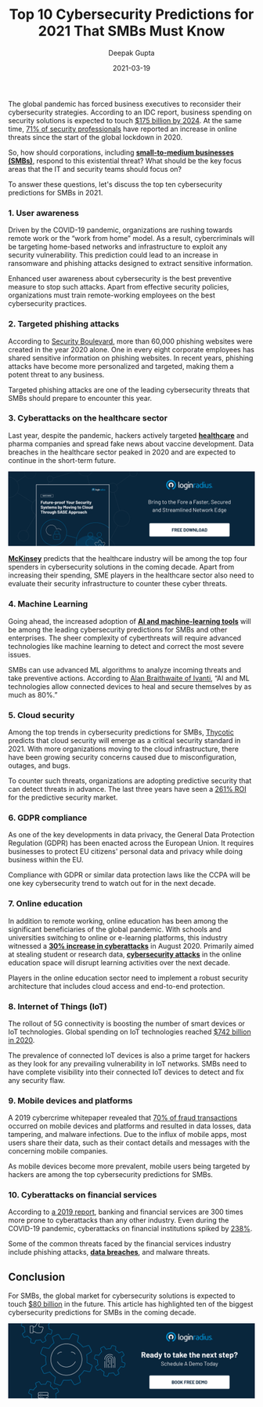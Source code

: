 ﻿---
title: "Top 10 Cybersecurity Predictions for 2021 That SMBs Must Know"
date: "2021-03-19"
coverImage: "cybersecurity-loginradius.jpg"
tags: ["security"]
featured: false
author: "Deepak Gupta"
description: "Targeted phishing attacks are one of the leading cybersecurity threats that SMBs should prepare to encounter this year. Also, data breaches in the healthcare sector peaked in 2020 and are expected to continue in the future."
metatitle: "Top 10 Cybersecurity Predictions for 2021 That SMBs Must Know"
metadescription: "Top ten cybersecurity predictions for SMBs in 2021. Companies must evaluate their security infrastructure and amplify the adoption of data protection laws"
type: "start-with-identity"
---

The global pandemic has forced business executives to reconsider their cybersecurity strategies. According to an IDC report, business spending on security solutions is expected to touch [\$175 billion by 2024](https://www.idc.com/getdoc.jsp?containerId=prUS46773220). At the same time, [71% of security professionals](https://www.darkreading.com/vulnerabilities---threats/71--of-security-pros-see-threats-jump-since-covid-19-outbreak/d/d-id/1337498) have reported an increase in online threats since the start of the global lockdown in 2020.

So, how should corporations, including **[small-to-medium businesses (SMBs)](https://www.loginradius.com/startups/)**, respond to this existential threat? What should be the key focus areas that the IT and security teams should focus on?

To answer these questions, let's discuss the top ten cybersecurity predictions for SMBs in 2021.

### 1. User awareness

Driven by the COVID-19 pandemic, organizations are rushing towards remote work or the “work from home” model. As a result, cybercriminals will be targeting home-based networks and infrastructure to exploit any security vulnerability. This prediction could lead to an increase in ransomware and phishing attacks designed to extract sensitive information.

Enhanced user awareness about cybersecurity is the best preventive measure to stop such attacks. Apart from effective security policies, organizations must train remote-working employees on the best cybersecurity practices.

### 2. Targeted phishing attacks

According to [Security Boulevard](https://securityboulevard.com/2020/12/staggering-phishing-statistics-in-2020/#:~:text=More%20than%2060%2C000%20phishing%20websites,of%20all%20spear%20phishing%20attacks.), more than 60,000 phishing websites were created in the year 2020 alone. One in every eight corporate employees has shared sensitive information on phishing websites. In recent years, phishing attacks have become more personalized and targeted, making them a potent threat to any business.

Targeted phishing attacks are one of the leading cybersecurity threats that SMBs should prepare to encounter this year.

### 3. Cyberattacks on the healthcare sector

Last year, despite the pandemic, hackers actively targeted **[healthcare](https://www.loginradius.com/industry-healthcare/)** and pharma companies and spread fake news about vaccine development. Data breaches in the healthcare sector peaked in 2020 and are expected to continue in the short-term future.

[![future-proof-your-security-loginradius](Future-proof-your-security.png)](https://www.loginradius.com/resource/cloud-security-system-sase-whitepaper)

[**McKinsey**](https://www.mckinsey.com/business-functions/risk/our-insights/covid-19-crisis-shifts-cybersecurity-priorities-and-budgets) predicts that the healthcare industry will be among the top four spenders in cybersecurity solutions in the coming decade. Apart from increasing their spending, SME players in the healthcare sector also need to evaluate their security infrastructure to counter these cyber threats.

### 4. Machine Learning

Going ahead, the increased adoption of **[AI and machine-learning tools](https://www.loginradius.com/blog/async/Full_data_science_pipeline_implementation/)** will be among the leading cybersecurity predictions for SMBs and other enterprises. The sheer complexity of cyberthreats will require advanced technologies like machine learning to detect and correct the most severe issues.

SMBs can use advanced ML algorithms to analyze incoming threats and take preventive actions. According to [Alan Braithwaite of Ivanti](https://www.linkedin.com/in/alan-braithwaite-1046104), “AI and ML technologies allow connected devices to heal and secure themselves by as much as 80%.”

### 5. Cloud security

Among the top trends in cybersecurity predictions for SMBs, [Thycotic](https://thycotic.com/company/blog/2020/12/10/cyber-security-predictions-and-trends-for-2021/) predicts that cloud security will emerge as a critical security standard in 2021. With more organizations moving to the cloud infrastructure, there have been growing security concerns caused due to misconfiguration, outages, and bugs.

To counter such threats, organizations are adopting predictive security that can detect threats in advance. The last three years have seen a [261% ROI](https://www.carbonblack.com/press-releases/new-total-economic-impact-study-finds-cb-predictive-security-cloud-delivers-261-return-on-investment-roi/) for the predictive security market.

### 6. GDPR compliance

As one of the key developments in data privacy, the General Data Protection Regulation (GDPR) has been enacted across the European Union. It requires businesses to protect EU citizens' personal data and privacy while doing business within the EU.

Compliance with GDPR or similar data protection laws like the CCPA will be one key cybersecurity trend to watch out for in the next decade.

### 7. Online education

In addition to remote working, online education has been among the significant beneficiaries of the global pandemic. With schools and universities switching to online or e-learning platforms, this industry witnessed a [**30% increase in cyberattacks**](https://www.news18.com/news/tech/online-education-due-to-covid-19-is-causing-massive-spike-in-cyber-attacks-on-schools-colleges-3024551.html) in August 2020. Primarily aimed at stealing student or research data, **[cybersecurity attacks](https://docs.google.com/document/d/1zg8lUUjyMQ2OpEyNKXYkRGBLcTlLuUYyzwZccCmSeWI/edit)** in the online education space will disrupt learning activities over the next decade.

Players in the online education sector need to implement a robust security architecture that includes cloud access and end-to-end protection.

### 8. Internet of Things (IoT)

The rollout of 5G connectivity is boosting the number of smart devices or IoT technologies. Global spending on IoT technologies reached [\$742 billion in 2020](https://www.helpnetsecurity.com/2020/06/22/2020-iot-spending/#:~:text=IoT%20spending%20is%20growing%208.2,the%202020%2D2024%20forecast%20period.).

The prevalence of connected IoT devices is also a prime target for hackers as they look for any prevailing vulnerability in IoT networks. SMBs need to have complete visibility into their connected IoT devices to detect and fix any security flaw.

### 9. Mobile devices and platforms

A 2019 cybercrime whitepaper revealed that [70% of fraud transactions](https://www.rsa.com/content/dam/en/white-paper/2019-current-state-of-cybercrime.pdf) occurred on mobile devices and platforms and resulted in data losses, data tampering, and malware infections. Due to the influx of mobile apps, most users share their data, such as their contact details and messages with the concerning mobile companies.

As mobile devices become more prevalent, mobile users being targeted by hackers are among the top cybersecurity predictions for SMBs.

### 10. Cyberattacks on financial services

According to [a 2019 report](https://www.bcg.com/press/20june2019-global-wealth-report), banking and financial services are 300 times more prone to cyberattacks than any other industry. Even during the COVID-19 pandemic, cyberattacks on financial institutions spiked by [238%](https://www.infosecurity-magazine.com/news/attacks-on-banks-spike-238-during/).

Some of the common threats faced by the financial services industry include phishing attacks, **[data breaches](https://www.loginradius.com/blog/2020/04/marriott-data-breach-2020/)**, and malware threats.

## Conclusion

For SMBs, the global market for cybersecurity solutions is expected to touch [\$80 billion](https://www.infosecurity-magazine.com/news/attacks-on-banks-spike-238-during/) in the future. This article has highlighted ten of the biggest cybersecurity predictions for SMBs in the coming decade.

[![book-a-demo-loginradius](../assets/book-a-demo-loginradius.png)](https://www.loginradius.com/book-a-demo/)
